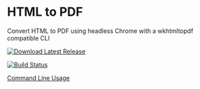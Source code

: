 # HTML to PDF
Convert HTML to PDF using headless Chrome with a wkhtmltopdf compatible CLI

[![Download Latest Release](https://img.shields.io/github/v/release/icnocop/htmltopdf?color=green&label=Latest+Release&logo=github)](https://github.com/icnocop/HtmlToPdf/releases/latest)

[![Build Status](https://dev.azure.com/rami/HtmlToPdf/_apis/build/status/icnocop.HtmlToPdf?branchName=master)](https://dev.azure.com/rami/HtmlToPdf/_build/latest?definitionId=14&branchName=master)

[Command Line Usage](https://raw.githubusercontent.com/icnocop/HtmlToPdf/master/src/HtmlToPdf/USAGE.md)